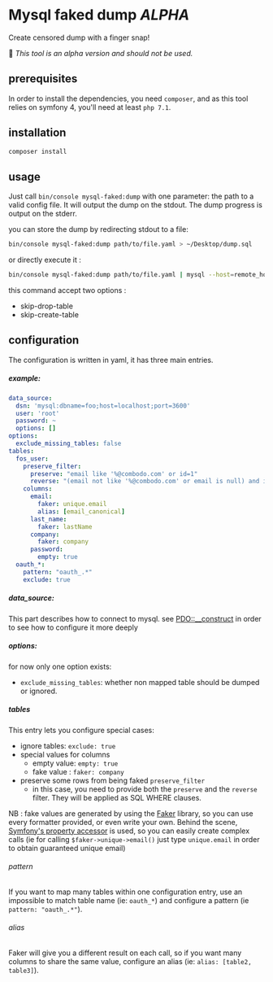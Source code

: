 # Mysql faked dump *ALPHA*
Create censored dump with a finger snap!

:no_entry_sign: *This tool is an alpha version and should not be used.*

## prerequisites
In order to install the dependencies, you need `composer`, and as this tool relies on symfony 4, you'll need at least `php 7.1`.

## installation

```bash
composer install
```

## usage

Just call `bin/console mysql-faked:dump` with one parameter: the path to a valid config file.
It will output the dump on the stdout.
The dump progress is output on the stderr.

you can store the dump by redirecting stdout to a file:
```bash
bin/console mysql-faked:dump path/to/file.yaml > ~/Desktop/dump.sql
```

or directly execute it : 
```bash
bin/console mysql-faked:dump path/to/file.yaml | mysql --host=remote_host -C db_name
```

this command accept two options :
 - skip-drop-table
 - skip-create-table
 

## configuration
The configuration is written in yaml, it has three main entries.

##### example: 
```yaml
data_source:
  dsn: 'mysql:dbname=foo;host=localhost;port=3600'
  user: 'root'
  password: ~
  options: []
options:
  exclude_missing_tables: false
tables:
  fos_user:
    preserve_filter:
      preserve: "email like '%@combodo.com' or id=1"
      reverse: "(email not like '%@combodo.com' or email is null) and id!=1"
    columns:
      email:
        faker: unique.email
        alias: [email_canonical]
      last_name:
        faker: lastName
      company:
        faker: company
      password:
        empty: true
  oauth_*:
    pattern: "oauth_.*"
    exclude: true
```

##### data_source: 
This part describes how to connect to mysql.
see  [PDO::__construct] in order to see how to configure it more deeply

##### options: 
for now only one option exists:

 - `exclude_missing_tables`: whether non mapped table should be dumped or ignored. 


##### tables
This entry lets you configure special cases:
 - ignore tables: `exclude: true`
 - special values for columns
   - empty value: `empty: true`
   - fake value : `faker: company`
 - preserve some rows from being faked `preserve_filter` 
   - in this case, you need to provide both the `preserve` and the `reverse` filter. They will be applied as SQL WHERE clauses.
 

NB : fake values are generated by using the [Faker] library, so you can use every formatter provided, or even write your own.
Behind the scene, [Symfony's property accessor] is used, so you can easily create complex calls (ie for calling `$faker->unique->email()` just type `unique.email` in order to obtain guaranteed unique email)

   
###### pattern  
If you want to map many tables within one configuration entry, use an impossible to match table name  (ie: `oauth_*`) and configure a pattern (ie `pattern: "oauth_.*"`).
 
###### alias 
Faker will give you a different result on each call, so if you want many columns to share the same value, configure an alias (ie: `alias: [table2, table3]`).   


[PDO::__construct]: http://php.net/manual/fr/pdo.construct.php
[Faker]: https://github.com/fzaninotto/Faker#formatters
[Symfony's property accessor]: https://symfony.com/doc/current/components/property_access.html#reading-from-objects

